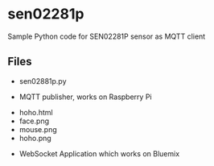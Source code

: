 # sen02281p
Sample Python code for SEN02281P sensor as MQTT client

## Files

* sen02881p.py

 - MQTT publisher, works on Raspberry Pi

* hoho.html
* face.png
* mouse.png
* hoho.png

 - WebSocket Application which works on Bluemix

